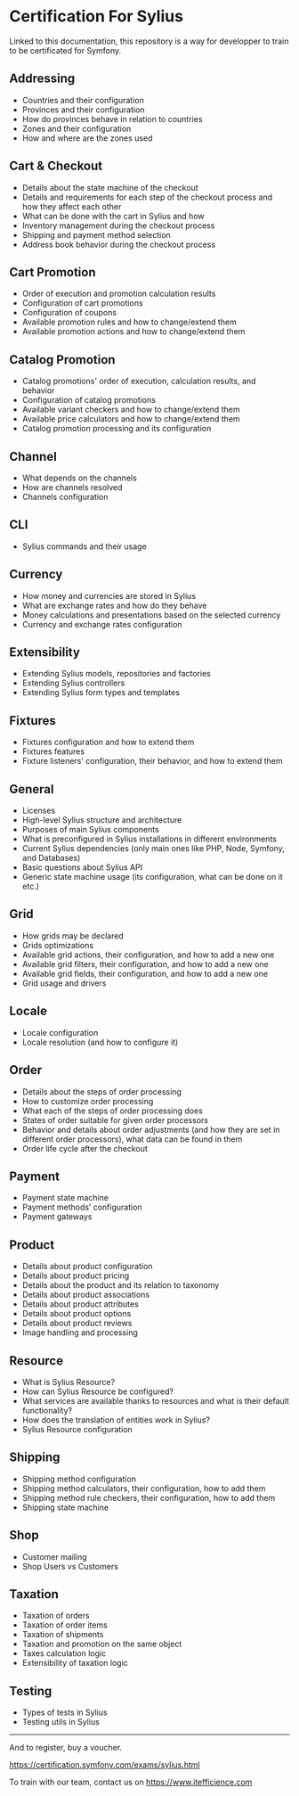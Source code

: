 # Certification For Sylius

Linked to this documentation, this repository is a way for developper to train to be certificated for Symfony.


## Addressing
* Countries and their configuration
* Provinces and their configuration
* How do provinces behave in relation to countries
* Zones and their configuration
* How and where are the zones used

## Cart & Checkout
* Details about the state machine of the checkout
* Details and requirements for each step of the checkout process and how they affect each other
* What can be done with the cart in Sylius and how
* Inventory management during the checkout process
* Shipping and payment method selection
* Address book behavior during the checkout process

## Cart Promotion
* Order of execution and promotion calculation results
* Configuration of cart promotions
* Configuration of coupons
* Available promotion rules and how to change/extend them
* Available promotion actions and how to change/extend them

## Catalog Promotion
* Catalog promotions' order of execution, calculation results, and behavior
* Configuration of catalog promotions
* Available variant checkers and how to change/extend them
* Available price calculators and how to change/extend them
* Catalog promotion processing and its configuration

## Channel
* What depends on the channels
* How are channels resolved
* Channels configuration

## CLI
* Sylius commands and their usage

## Currency
* How money and currencies are stored in Sylius
* What are exchange rates and how do they behave
* Money calculations and presentations based on the selected currency
* Currency and exchange rates configuration

## Extensibility
* Extending Sylius models, repositories and factories
* Extending Sylius controllers
* Extending Sylius form types and templates

## Fixtures
* Fixtures configuration and how to extend them
* Fixtures features
* Fixture listeners' configuration, their behavior, and how to extend them

## General
* Licenses
* High-level Sylius structure and architecture
* Purposes of main Sylius components
* What is preconfigured in Sylius installations in different environments
* Current Sylius dependencies (only main ones like PHP, Node, Symfony, and Databases)
* Basic questions about Sylius API
* Generic state machine usage (its configuration, what can be done on it etc.)

## Grid
* How grids may be declared
* Grids optimizations
* Available grid actions, their configuration, and how to add a new one
* Available grid filters, their configuration, and how to add a new one
* Available grid fields, their configuration, and how to add a new one
* Grid usage and drivers

## Locale
* Locale configuration
* Locale resolution (and how to configure it)

## Order
* Details about the steps of order processing
* How to customize order processing
* What each of the steps of order processing does
* States of order suitable for given order processors
* Behavior and details about order adjustments (and how they are set in different order processors), what data can be found in them
* Order life cycle after the checkout

## Payment
* Payment state machine
* Payment methods’ configuration
* Payment gateways

## Product
* Details about product configuration
* Details about product pricing
* Details about the product and its relation to taxonomy
* Details about product associations
* Details about product attributes
* Details about product options
* Details about product reviews
* Image handling and processing

## Resource
* What is Sylius Resource?
* How can Sylius Resource be configured?
* What services are available thanks to resources and what is their default functionality?
* How does the translation of entities work in Sylius?
* Sylius Resource configuration

## Shipping
* Shipping method configuration
* Shipping method calculators, their configuration, how to add them
* Shipping method rule checkers, their configuration, how to add them
* Shipping state machine

## Shop
* Customer mailing
* Shop Users vs Customers

## Taxation
* Taxation of orders
* Taxation of order items
* Taxation of shipments
* Taxation and promotion on the same object
* Taxes calculation logic
* Extensibility of taxation logic

## Testing
* Types of tests in Sylius
* Testing utils in Sylius


----------------------
And to register, buy a voucher.

https://certification.symfony.com/exams/sylius.html

To train with our team, contact us on https://www.itefficience.com